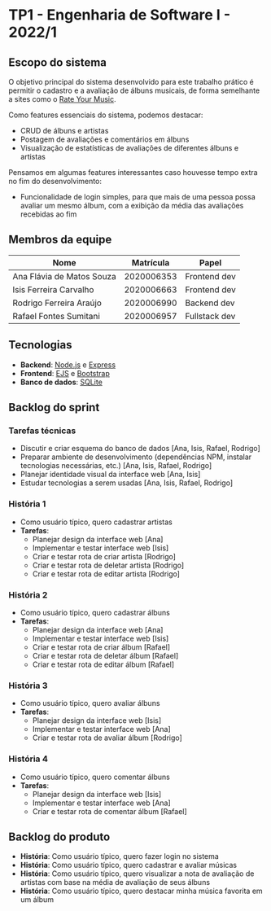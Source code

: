 # TP1 - Engenharia de Software I - 2022/1
## Escopo do sistema
O objetivo principal do sistema desenvolvido para este trabalho prático é permitir o cadastro e a avaliação de álbuns musicais, de forma semelhante a sites como o [Rate Your Music](https://rateyourmusic.com).

Como features essenciais do sistema, podemos destacar:
- CRUD de álbuns e artistas
- Postagem de avaliações e comentários em álbuns
- Visualização de estatísticas de avaliações de diferentes álbuns e artistas

Pensamos em algumas features interessantes caso houvesse tempo extra no fim do desenvolvimento:
- Funcionalidade de login simples, para que mais de uma pessoa possa avaliar um mesmo álbum, com a exibição da média das avaliações recebidas ao fim
## Membros da equipe
| Nome    | Matrícula  | Papel    |
|---------|------------|----------|
| Ana Flávia de Matos Souza | 2020006353 | Frontend dev |
| Isis Ferreira Carvalho | 2020006663 | Frontend dev |
| Rodrigo Ferreira Araújo  | 2020006990 | Backend dev |
| Rafael Fontes Sumitani  | 2020006957 | Fullstack dev |
## Tecnologias
- **Backend**: [Node.js](https://nodejs.org/en/) e [Express](https://expressjs.com)
- **Frontend**: [EJS](https://github.com/mde/ejs) e [Bootstrap](https://getbootstrap.com)
- **Banco de dados**: [SQLite](https://www.sqlite.org/index.html)
## Backlog do sprint
### Tarefas técnicas
  - Discutir e criar esquema do banco de dados [Ana, Isis, Rafael, Rodrigo]
  - Preparar ambiente de desenvolvimento (dependências NPM, instalar tecnologias necessárias, etc.) [Ana, Isis, Rafael, Rodrigo]
  - Planejar identidade visual da interface web [Ana, Isis]
  - Estudar tecnologias a serem usadas [Ana, Isis, Rafael, Rodrigo]
### História 1
- Como usuário típico, quero cadastrar artistas
- **Tarefas**:
  - Planejar design da interface web [Ana]
  - Implementar e testar interface web [Isis]
  - Criar e testar rota de criar artista [Rodrigo]
  - Criar e testar rota de deletar artista [Rodrigo]
  - Criar e testar rota de editar artista [Rodrigo]

### História 2
- Como usuário típico, quero cadastrar álbuns
- **Tarefas**:
  - Planejar design da interface web [Ana]
  - Implementar e testar interface web [Isis]
  - Criar e testar rota de criar álbum [Rafael]
  - Criar e testar rota de deletar álbum [Rafael]
  - Criar e testar rota de editar álbum [Rafael]

### História 3
- Como usuário típico, quero avaliar álbuns
- **Tarefas**:
  - Planejar design da interface web [Isis]
  - Implementar e testar interface web [Ana]
  - Criar e testar rota de avaliar álbum [Rodrigo]

### História 4
- Como usuário típico, quero comentar álbuns
- **Tarefas**:
  - Planejar design da interface web [Isis]
  - Implementar e testar interface web [Ana]
  - Criar e testar rota de comentar álbum [Rafael]

## Backlog do produto
- **História**: Como usuário típico, quero fazer login no sistema
- **História**: Como usuário típico, quero cadastrar e avaliar músicas
- **História**: Como usuário típico, quero visualizar a nota de avaliação de artistas com base na média de avaliação de seus álbuns
- **História**: Como usuário típico, quero destacar minha música favorita em um álbum
